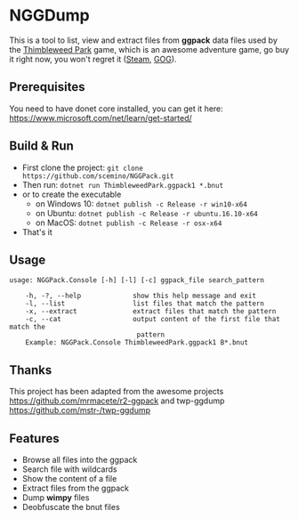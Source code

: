 # NGGDump

This is a tool to list, view and extract files from **ggpack** data files used by the [Thimbleweed Park](https://thimbleweedpark.com/) game, which is an awesome adventure game, go buy it right now, you won't regret it ([Steam](http://store.steampowered.com/app/569860/Thimbleweed_Park/), [GOG](https://www.gog.com/game/thimbleweed_park)).

## Prerequisites

You need to have donet core installed, you can get it here: https://www.microsoft.com/net/learn/get-started/

## Build & Run

* First clone the project: `git clone https://github.com/scemino/NGGPack.git`
* Then run: `dotnet run ThimbleweedPark.ggpack1 *.bnut`
* or to create the executable
    * on Windows 10: `dotnet publish -c Release -r win10-x64`
    * on Ubuntu: `dotnet publish -c Release -r ubuntu.16.10-x64`
    * on MacOS: `dotnet publish -c Release -r osx-x64`
* That's it

## Usage

    usage: NGGPack.Console [-h] [-l] [-c] ggpack_file search_pattern

        -h, -?, --help             show this help message and exit
        -l, --list                 list files that match the pattern
        -x, --extract              extract files that match the pattern
        -c, --cat                  output content of the first file that match the
                                    pattern
        Example: NGGPack.Console ThimbleweedPark.ggpack1 B*.bnut

## Thanks

This project has been adapted from the awesome projects https://github.com/mrmacete/r2-ggpack and twp-ggdump https://github.com/mstr-/twp-ggdump

## Features
* Browse all files into the ggpack
* Search file with wildcards
* Show the content of a file
* Extract files from the ggpack
* Dump **wimpy** files
* Deobfuscate the bnut files
